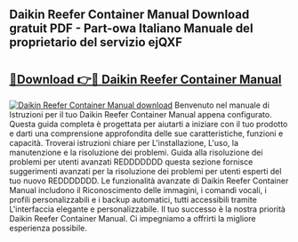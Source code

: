 ## Daikin Reefer Container Manual Download gratuit PDF - Part-owa Italiano Manuale del proprietario del servizio ejQXF

# <h2><a href="http://dfgiu7.blite.top/?on=Daikin+Reefer+Container+Manual">🔗Download 👉🔴 Daikin Reefer Container Manual</a></h2>

[![Daikin Reefer Container Manual download](https://i.imgur.com/lujVjoI.png)](http://dfgiu7.blite.top/?on=Daikin+Reefer+Container+Manual)
Benvenuto nel manuale di Istruzioni per il tuo Daikin Reefer Container Manual appena configurato. Questa guida completa è progettata per aiutarti a iniziare con il tuo prodotto e darti una comprensione approfondita delle sue caratteristiche, funzioni e capacità. Troverai istruzioni chiare per L'installazione, L'uso, la manutenzione e la risoluzione dei problemi. Guida alla risoluzione dei problemi per utenti avanzati REDDDDDDD questa sezione fornisce suggerimenti avanzati per la risoluzione dei problemi per utenti esperti del tuo nuovo REDDDDDDD. Le funzionalità avanzate di Daikin Reefer Container Manual includono il Riconoscimento delle immagini, i comandi vocali, i profili personalizzabili e i backup automatici, tutti accessibili tramite L'interfaccia elegante e personalizzabile. Il tuo successo è la nostra priorità Daikin Reefer Container Manual. Ci impegniamo a offrirti la migliore esperienza possibile.
